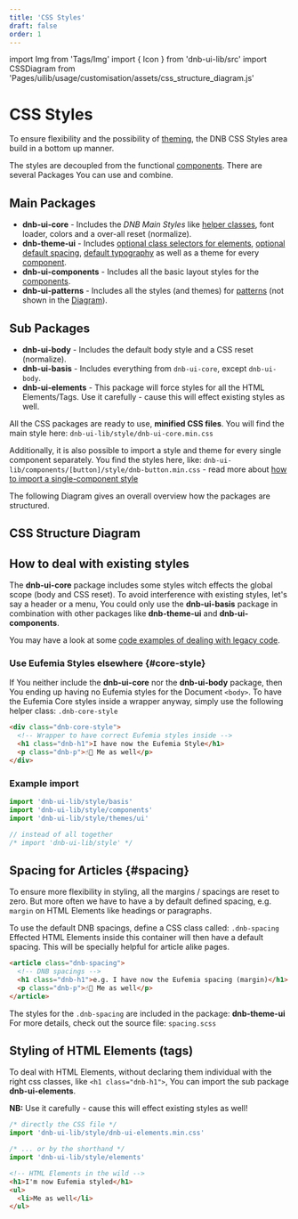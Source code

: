 ```yaml
---
title: 'CSS Styles'
draft: false
order: 1
---
```


import Img from 'Tags/Img'
import { Icon } from 'dnb-ui-lib/src'
import CSSDiagram from 'Pages/uilib/usage/customisation/assets/css_structure_diagram.js'

# CSS Styles

To ensure flexibility and the possibility of [theming](/uilib/usage/customisation/theming), the DNB CSS Styles area build in a bottom up manner.

The styles are decoupled from the functional [components](/uilib/components).
There are several Packages You can use and combine.

## Main Packages

- **dnb-ui-core** - Includes the _DNB Main Styles_ like [helper classes](/uilib/helper-classes), font loader, colors and a over-all reset (normalize).
- **dnb-theme-ui** - Includes [optional class selectors for elements](/uilib/elements), [optional default spacing](#spacing), [default typography](/uilib/typography) as well as a theme for every [component](/uilib/components).
- **dnb-ui-components** - Includes all the basic layout styles for the [components](/uilib/components).
- **dnb-ui-patterns** - Includes all the styles (and themes) for [patterns](/uilib/patterns) (not shown in the [Diagram](#css-structure-diagram)).

## Sub Packages

- **dnb-ui-body** - Includes the default body style and a CSS reset (normalize).
- **dnb-ui-basis** - Includes everything from `dnb-ui-core`, except `dnb-ui-body`.
- **dnb-ui-elements** - This package will force styles for all the HTML Elements/Tags. Use it carefully - cause this will effect existing styles as well.

All the CSS packages are ready to use, **minified CSS files**. You will find the main style here: `dnb-ui-lib/style/dnb-ui-core.min.css`

Additionally, it is also possible to import a style and theme for every single component separately. You find the styles here, like: `dnb-ui-lib/components/[button]/style/dnb-button.min.css` - read more about [how to import a single-component style](/uilib/usage/customisation/consume-styles#single-component-only)

The following Diagram gives an overall overview how the packages are structured.

## CSS Structure Diagram

<div class="margin-bottom">
  <CSSDiagram />
</div>

## How to deal with existing styles

The **dnb-ui-core** package includes some styles witch effects the global scope (body and CSS reset). To avoid interference with existing styles, let's say a header or a menu, You could only use the **dnb-ui-basis** package in combination with other packages like **dnb-theme-ui** and **dnb-ui-components**.

You may have a look at some [code examples of dealing with legacy code](/uilib/usage/customisation/styling/legacy-styling).

### Use Eufemia Styles elsewhere {#core-style}

If You neither include the **dnb-ui-core** nor the **dnb-ui-body** package, then You ending up having no Eufemia styles for the Document `<body>`. To have the Eufemia Core styles inside a wrapper anyway, simply use the following helper class: `.dnb-core-style`

```html
<div class="dnb-core-style">
  <!-- Wrapper to have correct Eufemia styles inside -->
  <h1 class="dnb-h1">I have now the Eufemia Style</h1>
  <p class="dnb-p">☝🏻 Me as well</p>
</div>
```

### Example import

```js
import 'dnb-ui-lib/style/basis'
import 'dnb-ui-lib/style/components'
import 'dnb-ui-lib/style/themes/ui'

// instead of all together
/* import 'dnb-ui-lib/style' */
```

## Spacing for Articles {#spacing}

To ensure more flexibility in styling, all the margins / spacings are reset to zero. But more often we have to have a by default defined spacing, e.g. `margin` on HTML Elements like headings or paragraphs.

To use the default DNB spacings, define a CSS class called: `.dnb-spacing`
Effected HTML Elements inside this container will then have a default spacing. This will be specially helpful for article alike pages.

```html
<article class="dnb-spacing">
  <!-- DNB spacings -->
  <h1 class="dnb-h1">e.g. I have now the Eufemia spacing (margin)</h1>
  <p class="dnb-p">☝🏻 Me as well</p>
</article>
```

The styles for the `.dnb-spacing` are included in the package: **dnb-theme-ui**
For more details, check out the source file: `spacing.scss`

## Styling of HTML Elements (tags)

To deal with HTML Elements, without declaring them individual with the right css classes, like `<h1 class="dnb-h1">`, You can import the sub package **dnb-ui-elements**.

**NB:** Use it carefully - cause this will effect existing styles as well!

```js
/* directly the CSS file */
import 'dnb-ui-lib/style/dnb-ui-elements.min.css'

/* ... or by the shorthand */
import 'dnb-ui-lib/style/elements'
```

```html
<!-- HTML Elements in the wild -->
<h1>I'm now Eufemia styled</h1>
<ul>
  <li>Me as well</li>
</ul>
```
